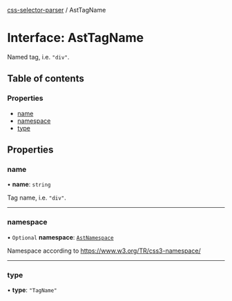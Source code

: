 [css-selector-parser](../README.md) / AstTagName

# Interface: AstTagName

Named tag, i.e. `"div"`.

## Table of contents

### Properties

- [name](AstTagName.md#name)
- [namespace](AstTagName.md#namespace)
- [type](AstTagName.md#type)

## Properties

### name

• **name**: `string`

Tag name, i.e. `"div"`.

___

### namespace

• `Optional` **namespace**: [`AstNamespace`](../README.md#astnamespace)

Namespace according to https://www.w3.org/TR/css3-namespace/

___

### type

• **type**: ``"TagName"``
